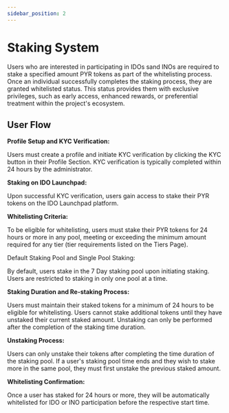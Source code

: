 ```yaml
---
sidebar_position: 2
---
```


# Staking System

Users who are interested in participating in IDOs sand INOs are required to stake a specified amount PYR tokens as part of the whitelisting process.
Once an individual successfully completes the staking process, they are granted whitelisted status. This status provides them with exclusive privileges, such as early access, enhanced rewards, or preferential treatment within the project's ecosystem.

## User Flow

**Profile Setup and KYC Verification:**

Users must create a profile and initiate KYC verification by clicking the KYC button in their Profile Section.
KYC verification is typically completed within 24 hours by the administrator.

**Staking on IDO Launchpad:**

Upon successful KYC verification, users gain access to stake their PYR tokens on the IDO Launchpad platform.

**Whitelisting Criteria:**

To be eligible for whitelisting, users must stake their PYR tokens for 24 hours or more in any pool, meeting or exceeding the minimum amount required for any tier (tier requirements listed on the Tiers Page).

Default Staking Pool and Single Pool Staking:

By default, users stake in the 7 Day staking pool upon initiating staking.
Users are restricted to staking in only one pool at a time.

**Staking Duration and Re-staking Process:**

Users must maintain their staked tokens for a minimum of 24 hours to be eligible for whitelisting.
Users cannot stake additional tokens until they have unstaked their current staked amount.
Unstaking can only be performed after the completion of the staking time duration.

**Unstaking Process:**

Users can only unstake their tokens after completing the time duration of the staking pool.
If a user's staking pool time ends and they wish to stake more in the same pool, they must first unstake the previous staked amount.

**Whitelisting Confirmation:**

Once a user has staked for 24 hours or more, they will be automatically whitelisted for IDO or INO participation before the respective start time.
